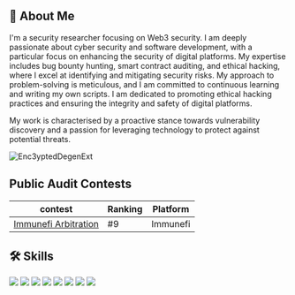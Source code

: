 

## 🚀 About Me
I'm a security researcher focusing on Web3 security. I am deeply passionate about cyber security and software development, with a particular focus on enhancing the security of digital platforms. My expertise includes bug bounty hunting, smart contract auditing, and ethical hacking, where I excel at identifying and mitigating security risks. My approach to problem-solving is meticulous, and I am committed to continuous learning and writing my own scripts. I am dedicated to promoting ethical hacking practices and ensuring the integrity and safety of digital platforms. 

My work is characterised by a proactive stance towards vulnerability discovery and a passion for leveraging technology to protect against potential threats.
<p align="left"> <img src="https://komarev.com/ghpvc/?username=Enc3yptedDegenExt&label=Profile%20views&color=0e75b6&style=flat" alt="Enc3yptedDegenExt" /> </p>


## Public Audit Contests

|contest             |Ranking             |Platform             |
|--------------------|--------------------|--------------------|
|[Immunefi Arbitration](https://immunefi.com/audit-competition/immunefiarbitration-boost/leaderboard/#top)|#9  |Immunefi|


## 🛠 Skills


![](https://img.shields.io/badge/HTML5-E34F26?style=for-the-badge&logo=html5&logoColor=white)
![](https://img.shields.io/badge/Tailwind_CSS-38B2AC?style=for-the-badge&logo=tailwind-css&logoColor=white)
![](https://img.shields.io/badge/JavaScript-323330?style=for-the-badge&logo=javascript&logoColor=F7DF1E)
![](https://img.shields.io/badge/Rust-black?style=for-the-badge&logo=rust&logoColor=#E57324)
![](https://img.shields.io/badge/Shell_Script-121011?style=for-the-badge&logo=gnu-bash&logoColor=white)
![](https://img.shields.io/badge/Kali_Linux-557C94?style=for-the-badge&logo=kali-linux&logoColor=white)
![](https://img.shields.io/badge/Linux-FCC624?style=for-the-badge&logo=linux&logoColor=black)
![](https://img.shields.io/badge/Solidity-e6e6e6?style=for-the-badge&logo=solidity&logoColor=black)



